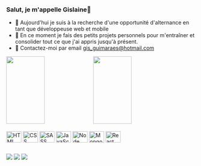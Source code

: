 ### Salut, je m'appelle Gislaine👋

- 🔭 Aujourd'hui je suis à la recherche d'une opportunité d'alternance en tant que développeuse web et mobile
- 🌱 En ce moment je fais des petits projets personnels pour m'entraîner et consolider tout ce que j'ai appris jusqu'à présent.
- 💬 Contactez-moi par email gis_guimaraes@hotmail.com

<div>
 
  <img width="45%" height="180em" src="https://github-readme-stats.vercel.app/api?username=gislaineaguiarguimaraes&show_icons=true&theme=tokyonight"/>
  <img width="45%" height="180em" src="https://github-readme-stats.vercel.app/api/top-langs/?username=gislaineaguiarguimaraes&theme=tokyonight&card_width=500"/>
</div>
  
<div style="display: inline_block"><br>
  
  <img align="center" alt="HTML" height="30" width="40" src="https://cdn.jsdelivr.net/gh/devicons/devicon/icons/html5/html5-original.svg" />
          
  <img align="center" alt="CSS" height="30" width="40" src="https://cdn.jsdelivr.net/gh/devicons/devicon/icons/css3/css3-original.svg" />

  <img align="center" alt="SASS" height="30" width="40" src="https://cdn.jsdelivr.net/gh/devicons/devicon/icons/sass/sass-original.svg" />

  <img align="center" alt="JavaScript" height="30" width="40" src="https://cdn.jsdelivr.net/gh/devicons/devicon/icons/javascript/javascript-original.svg" />

  <img align="center" alt="Node" height="30" width="40" src="https://cdn.jsdelivr.net/gh/devicons/devicon/icons/nodejs/nodejs-original.svg" />

  <img align="center" alt="Mongodb" height="30" width="40" src="https://cdn.jsdelivr.net/gh/devicons/devicon/icons/mongodb/mongodb-original.svg" />

  <img align="center" alt="React" height="30" width="40" src="https://cdn.jsdelivr.net/gh/devicons/devicon/icons/react/react-original.svg" />        
          
</div>

  ##
 
<div> 
  
 <a href="https://discord.gg/wBJN9YXZ" target="_blank"><img src="https://img.shields.io/badge/Discord-7289DA?style=for-the-badge&logo=discord&logoColor=white" target="_blank"></a> 
  <a href = "mailto:gis_guimaraes@hotmail.com"><img src="https://img.shields.io/badge/-Hotmail-%23333?style=for-the-badge&logo=hotmail&logoColor=white" target="_blank"></a>
  <a href="https://www.linkedin.com/in/gislaine-de-aguiar-guimaraes/" target="_blank"><img src="https://img.shields.io/badge/-LinkedIn-%230077B5?style=for-the-badge&logo=linkedin&logoColor=white" target="_blank"></a> 
  
</div>
    

  
  
 
